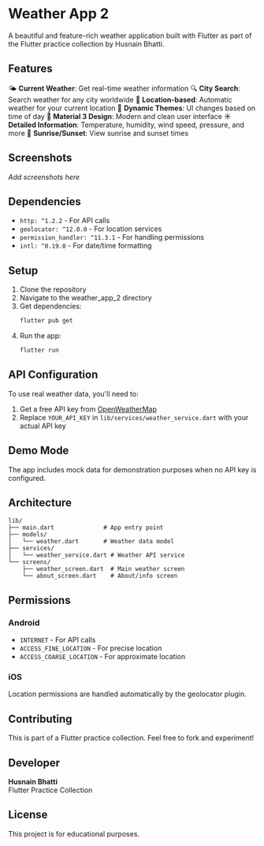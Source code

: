 # Weather App 2

A beautiful and feature-rich weather application built with Flutter as part of the Flutter practice collection by Husnain Bhatti.

## Features

🌤️ **Current Weather**: Get real-time weather information
🔍 **City Search**: Search weather for any city worldwide
📍 **Location-based**: Automatic weather for your current location
🎨 **Dynamic Themes**: UI changes based on time of day
📱 **Material 3 Design**: Modern and clean user interface
☀️ **Detailed Information**: Temperature, humidity, wind speed, pressure, and more
🌅 **Sunrise/Sunset**: View sunrise and sunset times

## Screenshots

*Add screenshots here*

## Dependencies

- `http: ^1.2.2` - For API calls
- `geolocator: ^12.0.0` - For location services
- `permission_handler: ^11.3.1` - For handling permissions
- `intl: ^0.19.0` - For date/time formatting

## Setup

1. Clone the repository
2. Navigate to the weather_app_2 directory
3. Get dependencies:
   ```bash
   flutter pub get
   ```
4. Run the app:
   ```bash
   flutter run
   ```

## API Configuration

To use real weather data, you'll need to:

1. Get a free API key from [OpenWeatherMap](https://openweathermap.org/api)
2. Replace `YOUR_API_KEY` in `lib/services/weather_service.dart` with your actual API key

## Demo Mode

The app includes mock data for demonstration purposes when no API key is configured.

## Architecture

```
lib/
├── main.dart              # App entry point
├── models/
│   └── weather.dart       # Weather data model
├── services/
│   └── weather_service.dart # Weather API service
└── screens/
    ├── weather_screen.dart  # Main weather screen
    └── about_screen.dart    # About/info screen
```

## Permissions

### Android
- `INTERNET` - For API calls
- `ACCESS_FINE_LOCATION` - For precise location
- `ACCESS_COARSE_LOCATION` - For approximate location

### iOS
Location permissions are handled automatically by the geolocator plugin.

## Contributing

This is part of a Flutter practice collection. Feel free to fork and experiment!

## Developer

**Husnain Bhatti**  
Flutter Practice Collection

## License

This project is for educational purposes.
